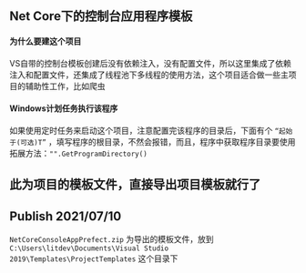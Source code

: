 ﻿## Net Core下的控制台应用程序模板

#### 为什么要建这个项目

VS自带的控制台模板创建后没有依赖注入，没有配置文件，所以这里集成了依赖注入和配置文件，还集成了线程池下多线程的使用方法，这个项目适合做一些主项目的辅助性工作，比如爬虫



#### Windows计划任务执行该程序

如果使用定时任务来启动这个项目，注意配置完该程序的目录后，下面有个  `“起始于(可选)T”` ，填写程序的根目录，不然会报错，而且，程序中获取程序目录要使用拓展方法：`"".GetProgramDirectory()`



## 此为项目的模板文件，直接导出项目模板就行了

## Publish 2021/07/10

`NetCoreConsoleAppPrefect.zip` 为导出的模板文件，放到`C:\Users\litdev\Documents\Visual Studio 2019\Templates\ProjectTemplates` 这个目录下
